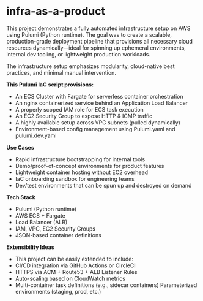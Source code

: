 # infra-as-a-product

This project demonstrates a fully automated infrastructure setup on AWS using Pulumi (Python runtime). The goal was to create a scalable, production-grade deployment pipeline that provisions all necessary cloud resources dynamically—ideal for spinning up ephemeral environments, internal dev tooling, or lightweight production workloads.

The infrastructure setup emphasizes modularity, cloud-native best practices, and minimal manual intervention. 

**This Pulumi IaC script provisions:**
- An ECS Cluster with Fargate for serverless container orchestration
- An nginx containerized service behind an Application Load Balancer
- A properly scoped IAM role for ECS task execution
- An EC2 Security Group to expose HTTP & ICMP traffic
- A highly available setup across VPC subnets (pulled dynamically)
- Environment-based config management using Pulumi.yaml and pulumi.dev.yaml

**Use Cases**
- Rapid infrastructure bootstrapping for internal tools
- Demo/proof-of-concept environments for product features
- Lightweight container hosting without EC2 overhead
- IaC onboarding sandbox for engineering teams
- Dev/test environments that can be spun up and destroyed on demand

**Tech Stack**
- Pulumi (Python runtime)
- AWS ECS + Fargate
- Load Balancer (ALB)
- IAM, VPC, EC2 Security Groups
- JSON-based container definitions

**Extensibility Ideas**
- This project can be easily extended to include:
- CI/CD integration via GitHub Actions or CircleCI
- HTTPS via ACM + Route53 + ALB Listener Rules
- Auto-scaling based on CloudWatch metrics
- Multi-container task definitions (e.g., sidecar containers)
Parameterized environments (staging, prod, etc.)
